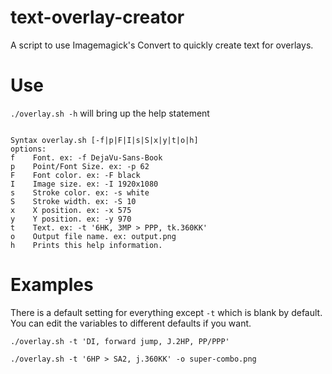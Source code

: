 # text-overlay-creator
A script to use Imagemagick's Convert to quickly create text for overlays.

# Use
`./overlay.sh -h` will bring up the help statement

```This program creates outlined text.

Syntax overlay.sh [-f|p|F|I|s|S|x|y|t|o|h]
options:
f    Font. ex: -f DejaVu-Sans-Book
p    Point/Font Size. ex: -p 62
F    Font color. ex: -F black
I    Image size. ex: -I 1920x1080
s    Stroke color. ex: -s white
S    Stroke width. ex: -S 10
x    X position. ex: -x 575
y    Y position. ex: -y 970
t    Text. ex: -t '6HK, 3MP > PPP, tk.360KK'
o    Output file name. ex: output.png
h    Prints this help information.
```

# Examples
There is a default setting for everything except `-t` which is blank by default. You can edit the variables to different defaults if you want. 

`./overlay.sh -t 'DI, forward jump, J.2HP, PP/PPP'`

`./overlay.sh -t '6HP > SA2, j.360KK' -o super-combo.png`
